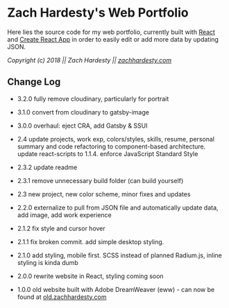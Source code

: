 # Zach Hardesty's Web Portfolio

Here lies the source code for my web portfolio, currently built with [React](https://github.com/facebook/react) and [Create React App](https://github.com/facebookincubator/create-react-app) in order to easily edit or add more data by updating JSON.

*Copyright (c) 2018 || Zach Hardesty || [zachhardesty.com](http://zachhardesty.com)*

## Change Log

- 3.2.0 fully remove cloudinary, particularly for portrait

- 3.1.0 convert from cloudinary to gatsby-image

- 3.0.0 overhaul: eject CRA, add Gatsby & SSUI

- 2.4 update projects, work exp, colors/styles, skills, resume, personal summary and code refactoring to component-based architecture. update react-scripts to 1.1.4. enforce JavaScript Standard Style

- 2.3.2 update readme

- 2.3.1 remove unnecessary build folder (can build yourself)

- 2.3 new project, new color scheme, minor fixes and updates

- 2.2.0 externalize to pull from JSON file and automatically update data, add image, add work experience

- 2.1.2 fix style and cursor hover

- 2.1.1 fix broken commit. add simple desktop styling.

- 2.1.0 add styling, mobile first. SCSS instead of planned Radium.js, inline styling is kinda dumb

- 2.0.0 rewrite website in React, styling coming soon

- 1.0.0 old website built with Adobe DreamWeaver (eww) - can now be found at [old.zachhardesty.com](http://old.zachhardesty.com)
